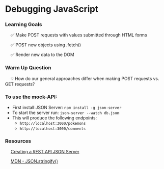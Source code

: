 # Debugging JavaScript

### Learning Goals

&emsp; ✅ Make POST requests with values submitted through HTML forms

&emsp; ✅ POST new objects using .fetch()

&emsp; ✅ Render new data to the DOM

### Warm Up Question

&emsp; 💡 How do our general approaches differ when making POST requests vs. GET requests?

### To use the mock-API:
- First install JSON Server: `npm install -g json-server`
- To start the server run: `json-server --watch db.json`
- This will produce the following endpoints: 
  - `http://localhost:3000/pokemons`
  - `http://localhost:3000/comments`

### Resources

&emsp; [Creating a REST API JSON Server](https://medium.com/@devmrin/create-a-rest-api-json-server-in-less-than-1-minute-acf286600f03)

&emsp; [MDN - JSON.stringify()](https://developer.mozilla.org/en-US/docs/Web/JavaScript/Reference/Global_Objects/JSON/stringify)